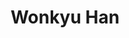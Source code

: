 ---
layout: page
title: Wonkyu Han
description: Arizona State University, <br> 2016 <br> Co-advisor Gail-Joon Ahn
img: assets/img/members/han.jpg
importance: 1
category: PhD Alumni
---